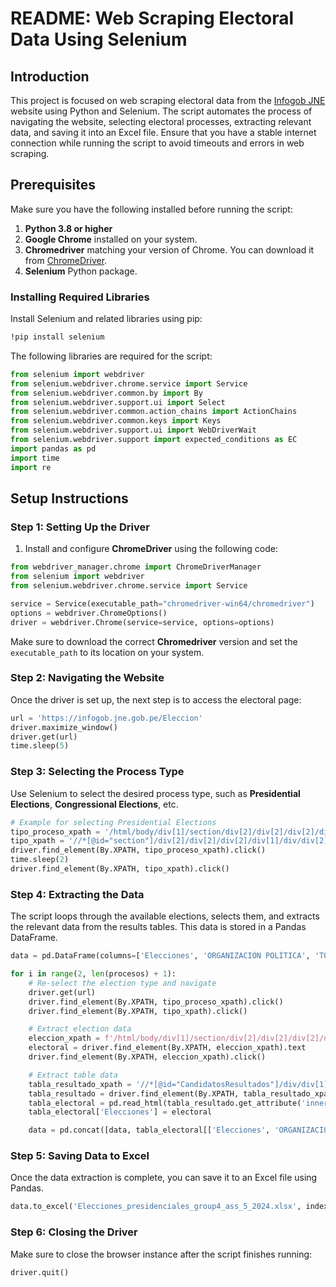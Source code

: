 # README: Web Scraping Electoral Data Using Selenium

## Introduction

This project is focused on web scraping electoral data from the [Infogob JNE](https://infogob.jne.gob.pe/Eleccion) website using Python and Selenium. The script automates the process of navigating the website, selecting electoral processes, extracting relevant data, and saving it into an Excel file.
Ensure that you have a stable internet connection while running the script to avoid timeouts and errors in web scraping.

## Prerequisites

Make sure you have the following installed before running the script:

1. **Python 3.8 or higher**
2. **Google Chrome** installed on your system.
3. **Chromedriver** matching your version of Chrome. You can download it from [ChromeDriver](https://sites.google.com/a/chromium.org/chromedriver/downloads).
4. **Selenium** Python package.

### Installing Required Libraries

Install Selenium and related libraries using pip:

```bash
!pip install selenium
```

The following libraries are required for the script:

```python
from selenium import webdriver
from selenium.webdriver.chrome.service import Service
from selenium.webdriver.common.by import By
from selenium.webdriver.support.ui import Select
from selenium.webdriver.common.action_chains import ActionChains
from selenium.webdriver.common.keys import Keys
from selenium.webdriver.support.ui import WebDriverWait
from selenium.webdriver.support import expected_conditions as EC
import pandas as pd
import time
import re
```

## Setup Instructions

### Step 1: Setting Up the Driver

1. Install and configure **ChromeDriver** using the following code:

```python
from webdriver_manager.chrome import ChromeDriverManager
from selenium import webdriver
from selenium.webdriver.chrome.service import Service

service = Service(executable_path="chromedriver-win64/chromedriver")
options = webdriver.ChromeOptions()
driver = webdriver.Chrome(service=service, options=options)
```

Make sure to download the correct **Chromedriver** version and set the `executable_path` to its location on your system.

### Step 2: Navigating the Website

Once the driver is set up, the next step is to access the electoral page:

```python
url = 'https://infogob.jne.gob.pe/Eleccion'
driver.maximize_window()
driver.get(url)
time.sleep(5)
```

### Step 3: Selecting the Process Type

Use Selenium to select the desired process type, such as **Presidential Elections**, **Congressional Elections**, etc.

```python
# Example for selecting Presidential Elections
tipo_proceso_xpath = '/html/body/div[1]/section/div[2]/div[2]/div[2]/div[1]'
tipo_xpath = '//*[@id="section"]/div[2]/div[2]/div[2]/div[1]/div/div[2]/div[2]'
driver.find_element(By.XPATH, tipo_proceso_xpath).click()
time.sleep(2)
driver.find_element(By.XPATH, tipo_xpath).click()
```

### Step 4: Extracting the Data

The script loops through the available elections, selects them, and extracts the relevant data from the results tables. This data is stored in a Pandas DataFrame.

```python
data = pd.DataFrame(columns=['Elecciones', 'ORGANIZACIÓN POLÍTICA', 'TOTAL VOTOS'])

for i in range(2, len(procesos) + 1):
    # Re-select the election type and navigate
    driver.get(url)
    driver.find_element(By.XPATH, tipo_proceso_xpath).click()
    driver.find_element(By.XPATH, tipo_xpath).click()

    # Extract election data
    eleccion_xpath = f'/html/body/div[1]/section/div[2]/div[2]/div[2]/div[2]/div/div[2]/div[{i}]'
    electoral = driver.find_element(By.XPATH, eleccion_xpath).text
    driver.find_element(By.XPATH, eleccion_xpath).click()

    # Extract table data
    tabla_resultado_xpath = '//*[@id="CandidatosResultados"]/div/div[1]/div[2]/div[2]'
    tabla_resultado = driver.find_element(By.XPATH, tabla_resultado_xpath)
    tabla_electoral = pd.read_html(tabla_resultado.get_attribute('innerHTML'))[0]
    tabla_electoral['Elecciones'] = electoral

    data = pd.concat([data, tabla_electoral[['Elecciones', 'ORGANIZACIÓN POLÍTICA', 'TOTAL VOTOS']]], ignore_index=True)
```

### Step 5: Saving Data to Excel

Once the data extraction is complete, you can save it to an Excel file using Pandas.

```python
data.to_excel('Elecciones_presidenciales_group4_ass_5_2024.xlsx', index=True)
```

### Step 6: Closing the Driver

Make sure to close the browser instance after the script finishes running:

```python
driver.quit()
```

